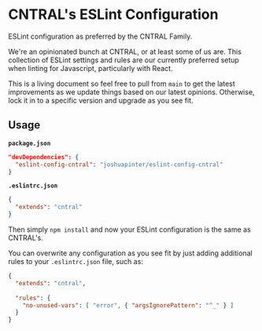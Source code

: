 # CNTRAL's ESLint Configuration

ESLint configuration as preferred by the CNTRAL Family.

We're an opinionated bunch at CNTRAL, or at least some of us are. This collection of ESLint settings and rules are our currently preferred setup when linting for Javascript, particularly with React.

This is a living document so feel free to pull from `main` to get the latest improvements as we update things based on our latest opinions. Otherwise, lock it in to a specific version and upgrade as you see fit.

## Usage

**`package.json`**

```json
"devDependencies": {
  "eslint-config-cntral": "joshuapinter/eslint-config-cntral"
}
```

**`.eslintrc.json`**

```json
{
  "extends": "cntral"
}
```

Then simply `npm install` and now your ESLint configuration is the same as CNTRAL's.

You can overwrite any configuration as you see fit by just adding additional rules to your `.eslintrc.json` file, such as: 

```json
{
  "extends": "cntral",
  
  "rules": {
    "no-unused-vars": [ "error", { "argsIgnorePattern": "^_" } ]
  }
}
```


